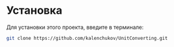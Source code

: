 # Установка
Для установки этого проекта, введите в терминале:
```bash
git clone https://github.com/kalenchukov/UnitConverting.git
```
